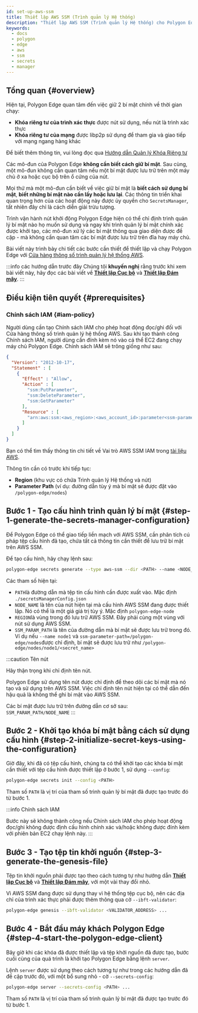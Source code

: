 ```yaml
---
id: set-up-aws-ssm
title: Thiết lập AWS SSM (Trình quản lý Hệ thống)
description: "Thiết lập AWS SSM (Trình quản lý Hệ thống) cho Polygon Edge."
keywords:
  - docs
  - polygon
  - edge
  - aws
  - ssm
  - secrets
  - manager
---
```


## Tổng quan {#overview}

Hiện tại, Polygon Edge quan tâm đến việc giữ 2 bí mật chính về thời gian chạy:
* **Khóa riêng tư của trình xác thực** được nút sử dụng, nếu nút là trình xác thực
* **Khóa riêng tư của mạng** được libp2p sử dụng để tham gia và giao tiếp với mạng ngang hàng khác

Để biết thêm thông tin, vui lòng đọc qua [Hướng dẫn Quản lý Khóa Riêng tư](/docs/edge/configuration/manage-private-keys)

Các mô-đun của Polygon Edge **không cần biết cách giữ bí mật**. Sau cùng, một mô-đun không cần quan tâm nếu
 một bí mật được lưu trữ trên một máy chủ ở xa hoặc cục bộ trên ổ cứng của nút.


Mọi thứ mà một mô-đun cần biết về việc giữ bí mật là **biết cách sử dụng bí mật**, **biết những bí mật nào cần lấy
 hoặc lưu lại**. Các thông tin triển khai quan trọng hơn của các hoạt động này được ủy quyền cho  `SecretsManager`, tất nhiên đây chỉ là cách diễn giải trừu tượng.


Trình vận hành nút khởi động Polygon Edge hiện có thể chỉ định trình quản lý bí mật nào họ muốn sử dụng và ngay
 khi trình quản lý bí mật chính xác được khởi tạo, các mô-đun xử lý các bí mật thông qua giao diện được đề cập -
 mà không cần quan tâm các bí mật được lưu trữ trên đĩa hay máy chủ.


Bài viết này trình bày chi tiết các bước cần thiết để thiết lập và chạy Polygon Edge với [Cửa hàng thông số trình quản lý hệ thống AWS](https://docs.aws.amazon.com/systems-manager/latest/userguide/systems-manager-parameter-store.html).

:::info các hướng dẫn trước đây
Chúng tôi **khuyến nghị** rằng trước khi xem bài viết này, hãy đọc các bài viết về [**Thiết lập Cục bộ**](/docs/edge/get-started/set-up-ibft-locally)
 và [**Thiết lập Đám mây**](/docs/edge/get-started/set-up-ibft-on-the-cloud).
:::


## Điều kiện tiên quyết {#prerequisites}
### Chính sách IAM {#iam-policy}
Người dùng cần tạo Chính sách IAM cho phép hoạt động đọc/ghi đối với Cửa hàng thông số trình quản lý hệ thống AWS. Sau khi tạo thành công Chính sách IAM, người dùng cần đính kèm nó vào cá thể EC2 đang chạy máy chủ Polygon Edge. Chính sách IAM sẽ trông giống như sau:
```json
{
  "Version": "2012-10-17",
  "Statement" : [
    {
      "Effect" : "Allow",
      "Action" : [
        "ssm:PutParameter",
        "ssm:DeleteParameter",
        "ssm:GetParameter"
      ],
      "Resource" : [
        "arn:aws:ssm:<aws_region>:<aws_account_id>:parameter<ssm-parameter-path>*"
      ]
    }
  ]
}
```
Bạn có thể tìm thấy thông tin chi tiết về Vai trò AWS SSM IAM trong [tài liệu AWS](https://docs.aws.amazon.com/systems-manager/latest/userguide/setup-instance-profile.html).

Thông tin cần có trước khi tiếp tục:
* **Region** (khu vực có chứa Trình quản lý Hệ thống và nút)
* **Parameter Path** (ví dụ: đường dẫn tùy ý mà bí mật sẽ được đặt vào `/polygon-edge/nodes`)

## Bước 1 - Tạo cấu hình trình quản lý bí mật {#step-1-generate-the-secrets-manager-configuration}

Để Polygon Edge có thể giao tiếp liền mạch với AWS SSM, cần phân tích cú pháp
 tệp cấu hình đã tạo, chứa tất cả thông tin cần thiết để lưu trữ bí mật trên AWS SSM.

Để tạo cấu hình, hãy chạy lệnh sau:

```bash
polygon-edge secrets generate --type aws-ssm --dir <PATH> --name <NODE_NAME> --extra region=<REGION>,ssm-parameter-path=<SSM_PARAM_PATH>
```

Các tham số hiện tại:
* `PATH`là đường dẫn mà tệp tin cấu hình cần được xuất vào. Mặc định `./secretsManagerConfig.json`
* `NODE_NAME` là tên của nút hiện tại mà cấu hình AWS SSM đang được thiết lập. Nó có thể là một giá giá trị tùy ý. Mặc định `polygon-edge-node`
* `REGION`là vùng trong đó lưu trữ AWS SSM. Đây phải cùng một vùng với nút sử dụng AWS SSM.
* `SSM_PARAM_PATH` là tên của đường dẫn mà bí mật sẽ được lưu trữ trong đó. Ví dụ nếu `--name node1` và `ssm-parameter-path=/polygon-edge/nodes`được chỉ định, bí mật sẽ được lưu trữ như `/polygon-edge/nodes/node1/<secret_name>`

:::caution Tên nút

Hãy thận trọng khi chỉ định tên nút.

Polygon Edge sử dụng tên nút được chỉ định để theo dõi các bí mật mà nó tạo và sử dụng trên AWS SSM.
 Việc chỉ định tên nút hiện tại có thể dẫn đến hậu quả là không thể ghi bí mật vào AWS SSM.

Các bí mật được lưu trữ trên đường dẫn cơ sở sau: `SSM_PARAM_PATH/NODE_NAME`
:::

## Bước 2 - Khởi tạo khóa bí mật bằng cách sử dụng cấu hình {#step-2-initialize-secret-keys-using-the-configuration}

Giờ đây, khi đã có tệp cấu hình, chúng ta có thể khởi tạo các khóa bí mật cần thiết với tệp cấu hình
 được thiết lập ở bước 1, sử dụng `--config`:

```bash
polygon-edge secrets init --config <PATH>
```

Tham số `PATH` là vị trí của tham số trình quản lý bí mật đã được tạo trước đó từ bước 1.


:::info Chính sách IAM

Bước này sẽ không thành công nếu Chính sách IAM cho phép hoạt động đọc/ghi không được định cấu hình chính xác và/hoặc không được đính kèm với phiên bản EC2 chạy lệnh này.
:::

## Bước 3 - Tạo tệp tin khởi nguồn {#step-3-generate-the-genesis-file}

Tệp tin khởi nguồn phải được tạo theo cách tương tự như hướng dẫn [**Thiết lập Cục bộ**](/docs/edge/get-started/set-up-ibft-locally)
 và [**Thiết lập Đám mây**](/docs/edge/get-started/set-up-ibft-on-the-cloud), với một vài thay đổi nhỏ.

Vì AWS SSM đang được sử dụng thay vì hệ thống tệp cục bộ, nên các địa chỉ của trình xác thực phải được thêm thông qua cờ `--ibft-validator`:
```bash
polygon-edge genesis --ibft-validator <VALIDATOR_ADDRESS> ...
```

## Bước 4 - Bắt đầu máy khách Polygon Edge {#step-4-start-the-polygon-edge-client}

Bây giờ khi các khóa đã được thiết lập và tệp khởi nguồn đã được tạo, bước cuối cùng của quá trình là khởi tạo Polygon Edge bằng lệnh `server`.

Lệnh `server` được sử dụng theo cách tương tự như trong các hướng dẫn đã đề cập trước đó, với một bổ sung nhỏ - cờ `--secrets-config`:

```bash
polygon-edge server --secrets-config <PATH> ...
```

Tham số `PATH` là vị trí của tham số trình quản lý bí mật đã được tạo trước đó từ bước 1.
